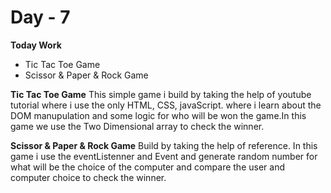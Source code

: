 # Day - 7
**Today Work**
- Tic Tac Toe Game
- Scissor & Paper & Rock Game

**Tic Tac Toe Game**
This simple game i build by taking the help of youtube tutorial where i use the only HTML, CSS, javaScript. where i learn about the DOM manupulation and some logic for who will be won the game.In this game we use the Two Dimensional array to check the winner.

**Scissor & Paper & Rock Game**
Build by taking the help of reference. In this game i use the eventListenner and Event and generate random number for what will be the choice of the computer and compare the user and computer choice to check the winner.